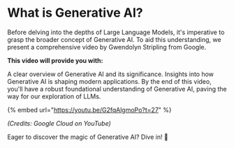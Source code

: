 # What is Generative AI?

Before delving into the depths of Large Language Models, it's imperative to grasp the broader concept of Generative AI. To aid this understanding, we present a comprehensive video by Gwendolyn Stripling from Google.&#x20;

**This video will provide you with:**

A clear overview of Generative AI and its significance. Insights into how Generative AI is shaping modern applications. By the end of this video, you'll have a robust foundational understanding of Generative AI, paving the way for our exploration of LLMs.

{% embed url="https://youtu.be/G2fqAlgmoPo?t=27" %}

_(Credits: Google Cloud on YouTube)_

Eager to discover the magic of Generative AI? Dive in! 🌌
